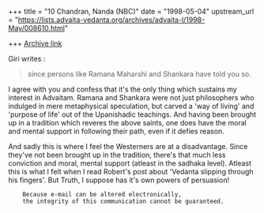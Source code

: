 +++
title = "10 Chandran, Nanda (NBC)"
date = "1998-05-04"
upstream_url = "https://lists.advaita-vedanta.org/archives/advaita-l/1998-May/008610.html"

+++
[Archive link](https://lists.advaita-vedanta.org/archives/advaita-l/1998-May/008610.html)

Giri writes :
>since persons like Ramana Maharshi and Shankara have told you so.

I agree with you and confess that it's the only thing which sustains my
interest in Advaitam. Ramana and Shankara were not just philosophers who
indulged in mere metaphysical speculation, but carved a 'way of living'
and 'purpose of life' out of the Upanishadic teachings. And having been
brought up in a tradition which reveres the above saints, one does have
the moral and mental support in following their path, even if it defies
reason.

And sadly this is where I feel the Westerners are at a disadvantage.
Since they've not been brought up in the tradition, there's that much
less conviction and moral, mental support (atleast in the sadhaka
level). Atleast this is what I felt when I read Robert's post about
'Vedanta slipping through his fingers'. But Truth, I suppose has it's
own powers of persuasion!

        Because e-mail can be altered electronically,
        the integrity of this communication cannot be guaranteed.

